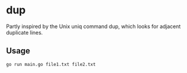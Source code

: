 # dup

Partly inspired by the Unix uniq command dup, which looks for adjacent duplicate lines.

## Usage
`go run main.go file1.txt file2.txt`
